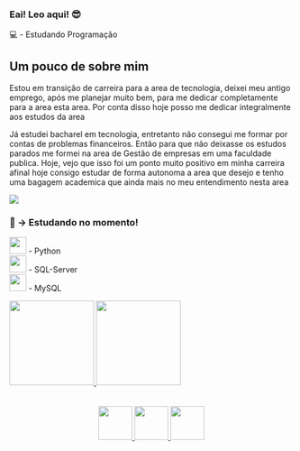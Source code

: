 <h3>Eai! Leo aqui! 😎</h3>
<p>💻 - Estudando Programação </p>
<h2> Um pouco de sobre mim </h2>
<p> 
  Estou em transição de carreira para a area de tecnologia, deixei meu antigo emprego, após me planejar muito bem, para me dedicar completamente 
  para a area esta area. Por conta disso hoje posso me dedicar integralmente aos estudos da area
</p>
  Já estudei bacharel em tecnologia, entretanto não consegui me formar por contas de problemas financeiros. Então para que não deixasse os estudos 
  parados me formei na area de Gestão de empresas em uma faculdade publica. Hoje, vejo que isso foi um ponto muito positivo em minha carreira
  afinal hoje consigo estudar de forma autonoma a area que desejo e tenho uma bagagem academica que ainda mais no meu entendimento nesta area
<p>
 
</p>

<a href="https://www.linkedin.com/in/leonardo-campos-bb746015b/">
<img src="https://img.shields.io/badge/LinkedIn-0077B5?style=for-the-badge&logo=linkedin&logoColor=white">
</a>

<h3>📘 → Estudando no momento!</h3>
<p>

<img width="30em" src="https://cdn.jsdelivr.net/gh/devicons/devicon/icons/python/python-original.svg" /> - Python <br>
<img width="30em" src="https://cdn.jsdelivr.net/gh/devicons/devicon/icons/microsoftsqlserver/microsoftsqlserver-plain-wordmark.svg" /> - SQL-Server <br>
<img width="30em" src="https://cdn.jsdelivr.net/gh/devicons/devicon/icons/mysql/mysql-original-wordmark.svg" /> - MySQL <br>


</p>

<div align="start">
  <a href="https://github.com/rafaballerini">
  <img height="150em" src="https://github-readme-stats.vercel.app/api?username=CamposLeo95&show_icons=true&theme=merko&include_all_commits=true&count_private=true"/>
  <img height="150em" src="https://github-readme-stats.vercel.app/api/top-langs/?username=camposleo95&layout=compact&langs_count=7&theme=merko"/>
</div>
<br/><br/>

<div align="center">
  
<img width="60em" src="https://cdn.jsdelivr.net/gh/devicons/devicon/icons/microsoftsqlserver/microsoftsqlserver-plain-wordmark.svg" />
<img width="60em" src="https://cdn.jsdelivr.net/gh/devicons/devicon/icons/python/python-original.svg" />
<img width="60em" src="https://cdn.jsdelivr.net/gh/devicons/devicon/icons/mysql/mysql-original-wordmark.svg" />
          
</div>




